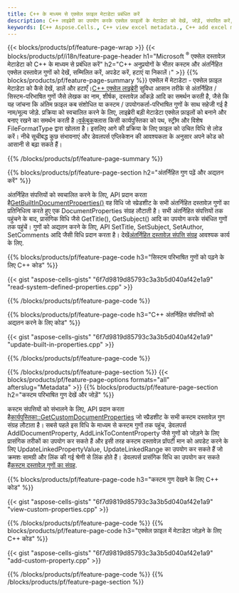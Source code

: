 ```yaml
---
title: C++ के माध्यम से एक्सेल फ़ाइल मेटाडेटा प्रबंधित करें
description: C++ लाइब्रेरी का उपयोग करके एक्सेल फ़ाइलों के मेटाडेटा को देखें, जोड़ें, संपादित करें, हटाएं या निकालें
keywords: [C++ Aspose.Cells., C++ view excel metadata., C++ add excel metadata., C++ insert excel metadata., C++ edit excel metadata., C++ remove excel metadata., C++ extract excel metadata., C++ modify excel metadata]
---
```

{{< blocks/products/pf/feature-page-wrap >}}
{{< blocks/products/pf/i18n/feature-page-header h1="Microsoft <sup>&reg;</sup> एक्सेल दस्तावेज़ मेटाडेटा को C++ के माध्यम से प्रबंधित करें" h2="C++ अनुप्रयोगों के भीतर कस्टम और अंतर्निहित एक्सेल दस्तावेज़ गुणों को देखें, सम्मिलित करें, अपडेट करें, हटाएं या निकालें।" >}}
{{% blocks/products/pf/feature-page-summary %}}
 एक्सेल में मेटाडेटा - एक्सेल फ़ाइल मेटाडेटा को कैसे देखें, डालें और हटाएँ।[C++ एक्सेल लाइब्रेरी](/cells/hi/cpp/) सुविधा आसान तरीके से अंतर्निहित / सिस्टम-परिभाषित गुणों जैसे लेखक का नाम, शीर्षक, दस्तावेज़ आँकड़े आदि का समर्थन करती है, जैसे कि यह जांचना कि अंतिम फ़ाइल कब संशोधित या कस्टम / उपयोगकर्ता-परिभाषित गुणों के साथ सहेजी गई है नाम/मूल्य जोड़े. प्रक्रिया को स्वचालित करने के लिए, लाइब्रेरी बड़ी मेटाडेटा एक्सेल फ़ाइलों को बनाने और बनाए रखने का समर्थन करती है।[वर्कबुक](https://reference.aspose.com/cells/cpp/aspose.cells/workbook/)क्लास किसी कार्यपुस्तिका को पथ, स्ट्रीम और विशेष FileFormatType द्वारा खोलता है। इसलिए आगे की प्रक्रिया के लिए फ़ाइल को उचित विधि से लोड करें। नीचे सूचीबद्ध कुछ संभावनाएं और डेवलपर्स एप्लिकेशन की आवश्यकता के अनुसार अपने कोड को आसानी से बढ़ा सकते हैं।
 
{{% /blocks/products/pf/feature-page-summary %}}

{{% blocks/products/pf/feature-page-section h2="अंतर्निहित गुण पढ़ें और अद्यतन करें" %}}

 अंतर्निहित संपत्तियों को स्वचालित करने के लिए, API प्रदान करता है[GetBuiltInDocumentProperties()](https://reference.aspose.com/cells/cpp/aspose.cells/workbook/getbuiltindocumentproperties/) वह विधि जो स्प्रेडशीट के सभी अंतर्निहित दस्तावेज़ गुणों का प्रतिनिधित्व करते हुए एक DocumentProperties संग्रह लौटाती है। सभी अंतर्निहित संपत्तियों तक पहुंचने के बाद, प्रासंगिक विधि जैसे GetTitle(), GetSubject() आदि का उपयोग करके संबंधित गुणों तक पहुंचें। गुणों को अद्यतन करने के लिए, API SetTitle, SetSubject, SetAuthor, SetComments आदि जैसी विधि प्रदान करता है। देखें[अंतर्निहित दस्तावेज़ संपत्ति संग्रह](https://reference.aspose.com/cells/cpp/aspose.cells.properties/builtindocumentpropertycollection/) आवश्यक कार्य के लिए.

{{% blocks/products/pf/feature-page-code h3="सिस्टम परिभाषित गुणों को पढ़ने के लिए C++ कोड" %}}

{{< gist "aspose-cells-gists" "6f7d9819d85793c3a3b5d040af42e1a9" "read-system-defined-properties.cpp" >}}

{{% /blocks/products/pf/feature-page-code %}}

{{% blocks/products/pf/feature-page-code h3="C++ अंतर्निहित संपत्तियों को अद्यतन करने के लिए कोड" %}}

{{< gist "aspose-cells-gists" "6f7d9819d85793c3a3b5d040af42e1a9" "update-built-in-properties.cpp" >}}

{{% /blocks/products/pf/feature-page-code %}}


{{% /blocks/products/pf/feature-page-section %}}
{{< blocks/products/pf/feature-page-options formats="all" afterslug="Metadata" >}}
{{% blocks/products/pf/feature-page-section h2="कस्टम परिभाषित गुण देखें और जोड़ें" %}}

कस्टम संपत्तियों को संभालने के लिए, API प्रदान करता है[कार्यपुस्तिका::GetCustomDocumentProperties](https://reference.aspose.com/cells/cpp/aspose.cells/workbook/getcustomdocumentproperties/) जो स्प्रैडशीट के सभी कस्टम दस्तावेज़ गुण संग्रह लौटाता है। सबसे पहले इस विधि के माध्यम से कस्टम गुणों तक पहुंच, डेवलपर्स AddIDocumentProperty, AddLinkToContentProperty जैसे गुणों को जोड़ने के लिए प्रासंगिक तरीकों का उपयोग कर सकते हैं और इसी तरह कस्टम दस्तावेज़ प्रॉपर्टी मान को अपडेट करने के लिए UpdateLinkedPropertyValue, UpdateLinkedRange का उपयोग कर सकते हैं जो क्रमशः सामग्री और लिंक की गई श्रेणी से लिंक होते हैं। डेवलपर्स प्रासंगिक विधि का उपयोग कर सकते हैं[कस्टम दस्तावेज़ गुणों का संग्रह](https://reference.aspose.com/cells/cpp/aspose.cells.properties/customdocumentpropertycollection/).

{{% blocks/products/pf/feature-page-code h3="कस्टम गुण देखने के लिए C++ कोड" %}}

{{< gist "aspose-cells-gists" "6f7d9819d85793c3a3b5d040af42e1a9" "view-custom-properties.cpp" >}}

{{% /blocks/products/pf/feature-page-code %}}
{{% blocks/products/pf/feature-page-code h3="एक्सेल फ़ाइल में मेटाडेटा जोड़ने के लिए C++ कोड" %}}

{{< gist "aspose-cells-gists" "6f7d9819d85793c3a3b5d040af42e1a9" "add-custom-property.cpp" >}}

{{% /blocks/products/pf/feature-page-code %}}
{{% /blocks/products/pf/feature-page-section %}}
